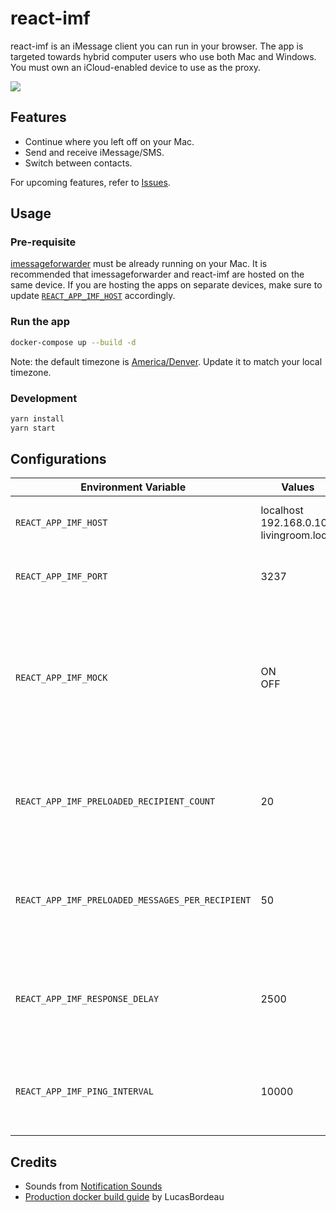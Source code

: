 # react-imf

react-imf is an iMessage client you can run in your browser. The app is targeted towards hybrid computer users who use both Mac and Windows. You must own an iCloud-enabled device to use as the proxy.

<img src="https://user-images.githubusercontent.com/20038316/139202363-12cc4710-4632-4172-8c3f-f736b9140816.png" />

## Features

* Continue where you left off on your Mac.
* Send and receive iMessage/SMS.
* Switch between contacts.

For upcoming features, refer to [Issues](https://github.com/jaeseopark/react-imf/issues).

## Usage

### Pre-requisite

[imessageforwarder](https://github.com/jaeseopark/imessageforwarder) must be already running on your Mac. It is recommended that imessageforwarder and react-imf are hosted on the same device. If you are hosting the apps on separate devices, make sure to update [`REACT_APP_IMF_HOST`](docker-compose.yml#L8) accordingly.

### Run the app

```bash
docker-compose up --build -d
```

Note: the default timezone is [America/Denver](docker-compose.yml#L15). Update it to match your local timezone.

### Development

```bash
yarn install
yarn start
```

## Configurations

|Environment Variable|Values|Notes|
|---|---|---|
|`REACT_APP_IMF_HOST`|localhost<br>192.168.0.100<br>livingroom.local|The hostname of the imessageforwarder server.|
|`REACT_APP_IMF_PORT`|3237|The port the imessageforwarder server is listening to.|
|`REACT_APP_IMF_MOCK`|ON<br>OFF|Enables the mock mode. This mode leverages [`IMFMockClient`](src/client/mock.ts) to mimic human interactions. When enabled, `REACT_APP_IMF_HOST` and `REACT_APP_IMF_PORT` are no longer needed.|
|`REACT_APP_IMF_PRELOADED_RECIPIENT_COUNT`|20|<p>_Only in the mock mode_</p>The number of people that will appear in the sidebar.|
|`REACT_APP_IMF_PRELOADED_MESSAGES_PER_RECIPIENT`|50|<p>_Only in the mock mode_</p>The number of preloaded messages per recipient.|
|`REACT_APP_IMF_RESPONSE_DELAY`|2500|<p>_Only in the mock mode_</p>How long it will take for someone to respond to your message.|
|`REACT_APP_IMF_PING_INTERVAL`|10000|<p>_Only in the mock mode_</p>The frequency of the random messages.|

## Credits

* Sounds from [Notification Sounds](https://notificationsounds.com/)
* [Production docker build guide](https://stackoverflow.com/a/68046584) by LucasBordeau
